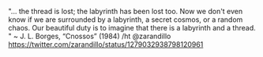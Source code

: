 
"... the thread is lost; the labyrinth has been lost too. Now we don't even know if we are surrounded by a labyrinth, a secret cosmos, or a random chaos. Our beautiful duty is to imagine that there is a labyrinth and a thread. "
~ J. L. Borges,
“Cnossos” (1984) /ht @zarandillo
https://twitter.com/zarandillo/status/1279032938798120961
